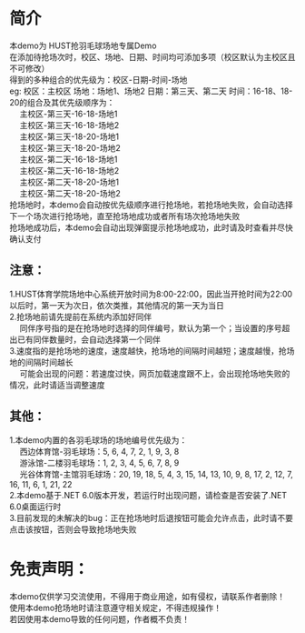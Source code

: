# 简介
本demo为 HUST抢羽毛球场地专属Demo\
在添加待抢场次时，校区、场地、日期、时间均可添加多项（校区默认为主校区且不可修改）\
得到的多种组合的优先级为：校区-日期-时间-场地\
eg: 校区：主校区    场地：场地1、场地2    日期：第三天、第二天    时间：16-18、18-20的组合及其优先级顺序为：\
&emsp;	主校区-第三天-16-18-场地1\
&emsp;	主校区-第三天-16-18-场地2\
&emsp;	主校区-第三天-18-20-场地1\
&emsp;	主校区-第三天-18-20-场地2\
&emsp;	主校区-第二天-16-18-场地1\
&emsp;	主校区-第二天-16-18-场地2\
&emsp;	主校区-第二天-18-20-场地1\
&emsp;	主校区-第二天-18-20-场地2\
抢场地时，本demo会自动按优先级顺序进行抢场地，若抢场地失败，会自动选择下一个场次进行抢场地，直至抢场地成功或者所有场次抢场地失败\
抢场地成功后，本demo会自动出现弹窗提示抢场地成功，此时请及时查看并尽快确认支付


## 注意：
1.HUST体育学院场地中心系统开放时间为8:00-22:00，因此当开抢时间为22:00以后时，第一天为次日，依次类推，其他情况的第一天为当日\
2.抢场地前请先提前在系统内添加好同伴\
&emsp;   同伴序号指的是在抢场地时选择的同伴编号，默认为第一个；当设置的序号超出已有同伴数量时，会自动选择第一个同伴\
3.速度指的是抢场地的速度，速度越快，抢场地的间隔时间越短；速度越慢，抢场地的间隔时间越长\
&emsp;   可能会出现的问题：若速度过快，网页加载速度跟不上，会出现抢场地失败的情况，此时请适当调整速度

## 其他：
1.本demo内置的各羽毛球场的场地编号优先级为：\
&emsp;	西边体育馆-羽毛球场：5, 6, 4, 7, 2, 1, 9, 3, 8\
&emsp;	游泳馆-二楼羽毛球场：1, 2, 3, 4, 5, 6, 7, 8, 9\
&emsp;	光谷体育馆-主馆羽毛球场：20, 19, 18, 5, 4, 3, 15, 14, 13, 10, 9, 8, 17, 2, 12, 7, 16, 11, 6, 1, 21, 22\
2.本demo基于.NET 6.0版本开发，若运行时出现问题，请检查是否安装了.NET 6.0桌面运行时\
3.目前发现的未解决的bug：正在抢场地时后退按钮可能会允许点击，此时请不要点击该按钮，否则会导致抢场地失败

# 免责声明：
本demo仅供学习交流使用，不得用于商业用途，如有侵权，请联系作者删除！\
使用本demo抢场地时请注意遵守相关规定，不得违规操作！\
若因使用本demo导致的任何问题，作者概不负责！

